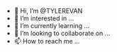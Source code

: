 - 👋 Hi, I’m @TYLEREVAN
- 👀 I’m interested in ...
- 🌱 I’m currently learning ...
- 💞️ I’m looking to collaborate on ...
- 📫 How to reach me ...

<!---
TYLEREVAN/TYLEREVAN is a ✨ special ✨ repository because its `README.md` (this file) appears on your GitHub profile.
You can click the Preview link to take a look at your changes.
--->
